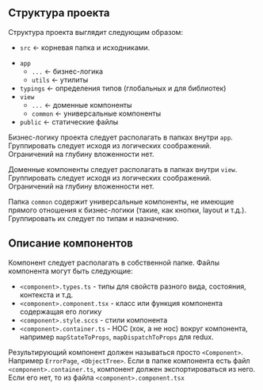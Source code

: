 ## Структура проекта

Структура проекта выглядит следующим образом:

- `src` <- корневая папка и исходниками.

* `app`
  - `...` <- бизнес-логика
  - `utils` <- утилиты
* `typings` <- определения типов (глобальных и для библиотек)
* `view`
  - `...` <- доменные компоненты
  - `common` <- универсальные компоненты
* `public` <- статические файлы

Бизнес-логику проекта следует располагать в папках внутри `app`. Группировать следует исходя из логических соображений.
Ограничений на глубину вложенности нет.

Доменные компоненты следует располагать в папках внутри `view`. Группировать следует исходя из логических соображений.
Ограничений на глубину вложенности нет.

Папка `common` содержит универсальные компоненты, не имеющие прямого отношения к бизнес-логики (такие, как кнопки,
layout и т.д.). Группировать их следует по типам и назначению.

## Описание компонентов

Компонент следует располагать в собственной папке. Файлы компонента могут быть следующие:

- `<component>.types.ts` - типы для свойств разного вида, состояния, контекста и т.д.
- `<component>.component.tsx` - класс или функция компонента содержащая его логику
- `<component>.style.sccs` - стили компонента
- `<component>.container.ts` - HOC (хок, а не нос) вокруг компонента, например `mapStateToProps`, `mapDispatchToProps`
  для redux.

Результирующий компонент должен называться просто `<Component>`. Например `ErrorPage`, `<ObjectTree>`. Если в папке
компонента есть файл `<component>.container.ts`, компонент должен экспортироваться из него. Если его нет, то из файла
`<component>.component.tsx`
